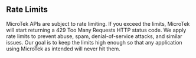 ## Rate Limits

MicroTek APIs are subject to rate limiting. If you exceed the limits, MicroTek will start returning a 429 Too Many Requests HTTP status code. We apply rate limits to prevent abuse, spam, denial-of-service attacks, and similar issues. Our goal is to keep the limits high enough so that any application using MicroTek as intended will never hit them.